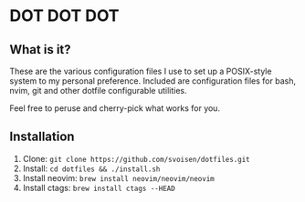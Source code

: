 DOT DOT DOT
===========

What is it?
-----------

These are the various configuration files I use to set up a POSIX-style system to my personal preference. Included are configuration files for bash, nvim, git and other dotfile configurable utilities.

Feel free to peruse and cherry-pick what works for you.

Installation
------------

1. Clone: `git clone https://github.com/svoisen/dotfiles.git`
2. Install: `cd dotfiles && ./install.sh`
3. Install neovim: `brew install neovim/neovim/neovim`
4. Install ctags: `brew install ctags --HEAD`
